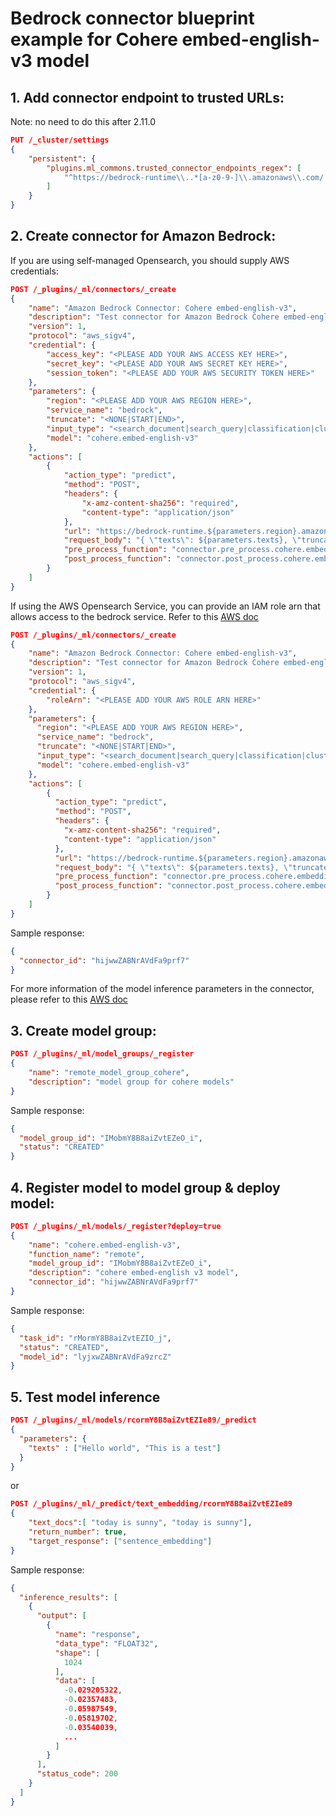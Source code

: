 # Bedrock connector blueprint example for Cohere embed-english-v3 model

## 1. Add connector endpoint to trusted URLs:

Note: no need to do this after 2.11.0

```json
PUT /_cluster/settings
{
    "persistent": {
        "plugins.ml_commons.trusted_connector_endpoints_regex": [
            "^https://bedrock-runtime\\..*[a-z0-9-]\\.amazonaws\\.com/.*$"
        ]
    }
}
```

## 2. Create connector for Amazon Bedrock:

If you are using self-managed Opensearch, you should supply AWS credentials:

```json
POST /_plugins/_ml/connectors/_create
{
    "name": "Amazon Bedrock Connector: Cohere embed-english-v3",
    "description": "Test connector for Amazon Bedrock Cohere embed-english-v3",
    "version": 1,
    "protocol": "aws_sigv4",
    "credential": {
        "access_key": "<PLEASE ADD YOUR AWS ACCESS KEY HERE>",
        "secret_key": "<PLEASE ADD YOUR AWS SECRET KEY HERE>",
        "session_token": "<PLEASE ADD YOUR AWS SECURITY TOKEN HERE>"
    },
    "parameters": {
        "region": "<PLEASE ADD YOUR AWS REGION HERE>",
        "service_name": "bedrock",
        "truncate": "<NONE|START|END>",
        "input_type": "<search_document|search_query|classification|clustering>",
        "model": "cohere.embed-english-v3"
    },
    "actions": [
        {
            "action_type": "predict",
            "method": "POST",
            "headers": {
                "x-amz-content-sha256": "required",
                "content-type": "application/json"
            },
            "url": "https://bedrock-runtime.${parameters.region}.amazonaws.com/model/${parameters.model}/invoke",
            "request_body": "{ \"texts\": ${parameters.texts}, \"truncate\": \"${parameters.truncate}\", \"input_type\": \"${parameters.input_type}\" }",
            "pre_process_function": "connector.pre_process.cohere.embedding",
            "post_process_function": "connector.post_process.cohere.embedding"
        }
    ]
}
```

If using the AWS Opensearch Service, you can provide an IAM role arn that allows access to the bedrock service.
Refer to this [AWS doc](https://docs.aws.amazon.com/opensearch-service/latest/developerguide/ml-amazon-connector.html)

```json
POST /_plugins/_ml/connectors/_create
{
    "name": "Amazon Bedrock Connector: Cohere embed-english-v3",
    "description": "Test connector for Amazon Bedrock Cohere embed-english-v3 model",
    "version": 1,
    "protocol": "aws_sigv4",
    "credential": {
        "roleArn": "<PLEASE ADD YOUR AWS ROLE ARN HERE>"
    },
    "parameters": {
      "region": "<PLEASE ADD YOUR AWS REGION HERE>",
      "service_name": "bedrock",
      "truncate": "<NONE|START|END>",
      "input_type": "<search_document|search_query|classification|clustering>",
      "model": "cohere.embed-english-v3"
    },
    "actions": [
        {
          "action_type": "predict",
          "method": "POST",
          "headers": {
            "x-amz-content-sha256": "required",
            "content-type": "application/json"
          },
          "url": "https://bedrock-runtime.${parameters.region}.amazonaws.com/model/${parameters.model}/invoke",
          "request_body": "{ \"texts\": ${parameters.texts}, \"truncate\": \"${parameters.truncate}\", \"input_type\": \"${parameters.input_type}\" }",
          "pre_process_function": "connector.pre_process.cohere.embedding",
          "post_process_function": "connector.post_process.cohere.embedding"
        }
    ]
}
```

Sample response:
```json
{
  "connector_id": "hijwwZABNrAVdFa9prf7"
}
```
For more information of the model inference parameters in the connector, please refer to this [AWS doc](https://docs.aws.amazon.com/bedrock/latest/userguide/model-parameters-embed.html)

## 3. Create model group:

```json
POST /_plugins/_ml/model_groups/_register
{
    "name": "remote_model_group_cohere",
    "description": "model group for cohere models"
}
```

Sample response:
```json
{
  "model_group_id": "IMobmY8B8aiZvtEZeO_i",
  "status": "CREATED"
}
```

## 4. Register model to model group & deploy model:

```json
POST /_plugins/_ml/models/_register?deploy=true
{
    "name": "cohere.embed-english-v3",
    "function_name": "remote",
    "model_group_id": "IMobmY8B8aiZvtEZeO_i",
    "description": "cohere embed-english v3 model",
    "connector_id": "hijwwZABNrAVdFa9prf7"
}
```

Sample response:
```json
{
  "task_id": "rMormY8B8aiZvtEZIO_j",
  "status": "CREATED",
  "model_id": "lyjxwZABNrAVdFa9zrcZ"
}
```

## 5. Test model inference

```json
POST /_plugins/_ml/models/rcormY8B8aiZvtEZIe89/_predict
{
  "parameters": {
    "texts" : ["Hello world", "This is a test"]
  }
}
```
or
```json
POST /_plugins/_ml/_predict/text_embedding/rcormY8B8aiZvtEZIe89
{
    "text_docs":[ "today is sunny", "today is sunny"],
    "return_number": true,
    "target_response": ["sentence_embedding"]
}
```

Sample response:
```json
{
  "inference_results": [
    {
      "output": [
        {
          "name": "response",
          "data_type": "FLOAT32",
          "shape": [
            1024
          ],
          "data": [
            -0.029205322,
            -0.02357483,
            -0.05987549,
            -0.05819702,
            -0.03540039,
            ...
          ]
        }
      ],
      "status_code": 200
    }
  ]
}
```
